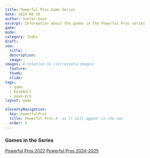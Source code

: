 ```yaml
---
title: Powerful Pros Game Series
date: 2024-08-10
author: hunter-baun
excerpt: Information about the games in the Powerful Pros series
game: 
mode: 
category: Index
draft: 
seo:
  title:
  description:
  image: 
images: # relative to /src/assets/images/
  feature:
  thumb: 
  slide:
tags:
  - game
  - baseball
  - pawa-pro
layout: game

eleventyNavigation:
  key: powerfulPros
  title: Powerful Pros #  as it will appear in the nav
  order: 5 
---
```

### Games in the Series

[Powerful Pros 2022](<Powerful Pros 2022>)
[Powerful Pros 2024-2025](<Powerful Pros 2025>)